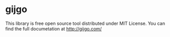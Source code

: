 # gijgo
This library is free open source tool distributed under MIT License.
You can find the full documetation at http://gijgo.com/
